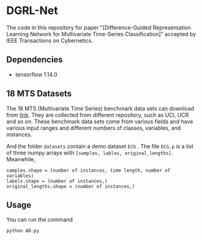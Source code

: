 # DGRL-Net
The code in this repository for paper "[Difference-Guided Representation Learning Network for Multivariate Time-Series Classification]" accepted by IEEE Transactions on Cybernetics.



## Dependencies

* tensorflow 1.14.0



## 18 MTS Datasets

The 18 MTS (Multivariate Time Series) benchmark data sets can download from [link](https://pan.baidu.com/s/1xxWMMqN5FrkbIWjsze_reg). They are collected from different repository, such as UCI, UCR and so on. These benchmark data sets come from various fields and have various input ranges and different numbers of classes, variables, and instances. 

And the folder `datasets` contain a demo dataset `ECG` .  The file `ECG.p`  is a list of three numpy arrays with `[samples, lables, original_lengths]`.  Meanwhile,

```
samples.shape = (number of instances, time length, number of variables)
labels.shape = (number of instances,)
original_lengths.shape = (number of instances,)
```



## Usage

You can run the command 
```
python AD.py
```
